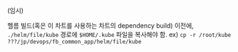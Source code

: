 (임시)

헬름 빌드(혹은 이 차트를 사용하는 차트의 dependency build) 이전에, `./helm/file/kube` 경로에 `$HOME/.kube` 파일을 복사해야 함.
ex) `cp -r /root/kube ???/jp/devops/fb_common_app/helm/file/kube`